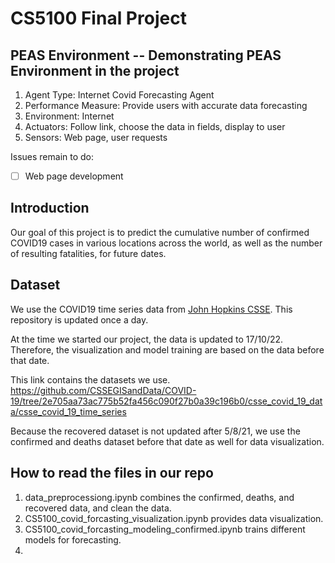 # CS5100 Final Project

## PEAS Environment -- Demonstrating PEAS Environment in the project
1. Agent Type: Internet Covid Forecasting Agent
2. Performance Measure: Provide users with accurate data forecasting 
3. Environment: Internet
4. Actuators: Follow link, choose the data in fields, display to user
5. Sensors: Web page, user requests

Issues remain to do:
-[ ] Web page development

## Introduction  

Our goal of this project is to predict the cumulative number of confirmed COVID19 cases in various locations across the world, 
as well as the number of resulting fatalities, for future dates.  

## Dataset  

We use the COVID19 time series data from [John Hopkins CSSE]. This repository is updated once a day.   

At the time we started our project, the data is updated to 17/10/22. Therefore, the visualization and model training are based on the data before that date.  

This link contains the datasets we use.  
https://github.com/CSSEGISandData/COVID-19/tree/2e705aa73ac775b52fa456c090f27b0a39c196b0/csse_covid_19_data/csse_covid_19_time_series  

Because the recovered dataset is not updated after 5/8/21, we use the confirmed and deaths dataset before that date as well for data visualization.  


## How to read the files in our repo

1. data_preprocessiong.ipynb combines the confirmed, deaths, and recovered data, and clean the data. 
2. CS5100_covid_forcasting_visualization.ipynb provides data visualization.
3. CS5100_covid_forcasting_modeling_confirmed.ipynb trains different models for forecasting.
4. 




[John Hopkins CSSE]: <https://github.com/CSSEGISandData/COVID-19/tree/master/csse_covid_19_data/csse_covid_19_time_series>
